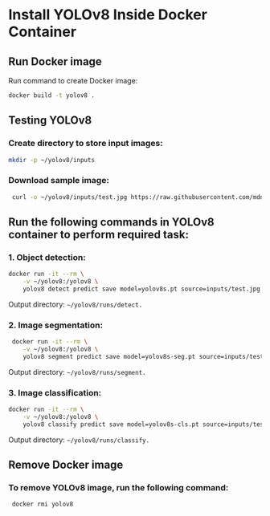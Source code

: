 # Install YOLOv8 Inside Docker Container

## Run Docker image

Run command to create Docker image:
```sh 
docker build -t yolov8 .
```


## Testing YOLOv8

### Create directory to store input images:
```sh 
mkdir -p ~/yolov8/inputs 
```

### Download sample image:
```sh
 curl -o ~/yolov8/inputs/test.jpg https://raw.githubusercontent.com/mdnkrahi/yolov8/main/cat.jpg 
 ```

## Run the following commands in YOLOv8 container to perform required task:

### 1. Object detection:
```sh
docker run -it --rm \
    -v ~/yolov8:/yolov8 \
    yolov8 detect predict save model=yolov8s.pt source=inputs/test.jpg
 ```
 Output directory: ```~/yolov8/runs/detect.```

### 2. Image segmentation:
```sh
 docker run -it --rm \
    -v ~/yolov8:/yolov8 \
    yolov8 segment predict save model=yolov8s-seg.pt source=inputs/test.jpg
 ```
 Output directory: ```~/yolov8/runs/segment.```

### 3. Image classification:
```sh
docker run -it --rm \
    -v ~/yolov8:/yolov8 \
    yolov8 classify predict save model=yolov8s-cls.pt source=inputs/test.jpg
 ```
 Output directory: ```~/yolov8/runs/classify.```

 ## Remove Docker image
  ### To remove YOLOv8 image, run the following command:
```sh
 docker rmi yolov8
 ```
